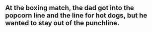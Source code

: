 ## At the boxing match, the dad got into the popcorn line and the line for hot dogs, but he wanted to stay out of the punchline.